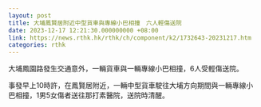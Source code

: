 ```yaml
---
layout: post
title: 大埔鳳賢居附近中型貨車與專線小巴相撞　六人輕傷送院
date: 2023-12-17 12:21:30.000000000 +08:00
link: https://news.rthk.hk/rthk/ch/component/k2/1732643-20231217.htm
categories: rthk
---
```


大埔鳳園路發生交通意外，一輛貨車與一輛專線小巴相撞，6人受輕傷送院。

事發早上10時許，在鳳賢居附近，一輛中型貨車駛往大埔方向期間與一輛專線小巴相撞，1男5女傷者送往那打素醫院，送院時清醒。
